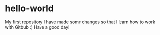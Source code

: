 # hello-world
My first repository
I have made some changes so that I learn how to work with Gitbub :)
Have a good day!
